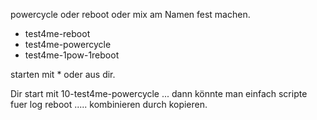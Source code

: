 powercycle oder reboot oder mix am Namen fest machen.
* test4me-reboot
* test4me-powercycle
* test4me-1pow-1reboot

starten mit * oder aus dir.

Dir start mit 10-test4me-powercycle ...
dann könnte man einfach scripte fuer log reboot ..... kombinieren durch kopieren.
